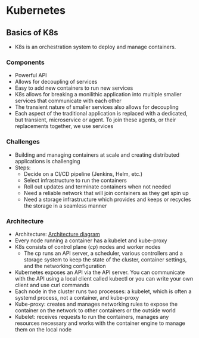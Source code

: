 # Kubernetes

## Basics of K8s
- K8s is an orchestration system to deploy and manage containers.


### Components
- Powerful API
- Allows for decoupling of services
- Easy to add new containers to run new services
- K8s allows for breaking a monilithic application into multiple smaller services that communicate with each other
- The transient nature of smaller services also allows for decoupling
- Each aspect of the traditional application is replaced with a dedicated, but transient, microservice or agent. To join these agents, or their replacements together, we use services

### Challenges
- Building and managing containers at scale and creating distributed applications is challenging
- Steps:
    - Decide on a CI/CD pipeline (Jenkins, Helm, etc.)
    - Select infrastructure to run the containers
    - Roll out updates and terminate containers when not needed
    - Need a reliable network that will join containers as they get spin up
    - Need a storage infrastructure which provides and keeps or recycles the storage in a seamless manner

### Architecture
- Architecture: [Architecture diagram](files/bbfvycyedbcb-Kubernetes_Architecture.png)
- Every node running a container has a kubelet and kube-proxy
- K8s consists of control plane (*cp*) nodes and worker nodes
    - The cp runs an API server, a scheduler, various controllers and a storage system to keep the state of the cluster, container settings, and the networking configuration
- Kubernetes exposes an API via the API server. You can communicate with the API using a local client called kubectl or you can write your own client and use curl commands
- Each node in the cluster runs two processes: a kubelet, which is often a systemd process, not a container, and kube-proxy
- Kube-proxy: creates and manages networking rules to expose the container on the network to other containers or the outside world
- Kubelet: receives requests to run the containers, manages any resources necessary and works with the container engine to manage them on the local node



